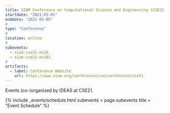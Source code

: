```yaml
---
title: SIAM Conference on Computational Science and Engineering (CSE21)
startdate: "2021-03-01"
enddate: "2021-03-05"
#
type: "Conference" 
#
location: online
#
subevents:
  - siam-cse21-ms30
  - siam-cse21-ms162
#
artifacts:
  - label: Conference Website
    url: https://www.siam.org/conferences/cm/conference/cse21
---
```


Events (co-)organized by IDEAS at CSE21.

{% include _events/schedule.html
   subevents = page.subevents
   title = "Event Schedule"
%}
